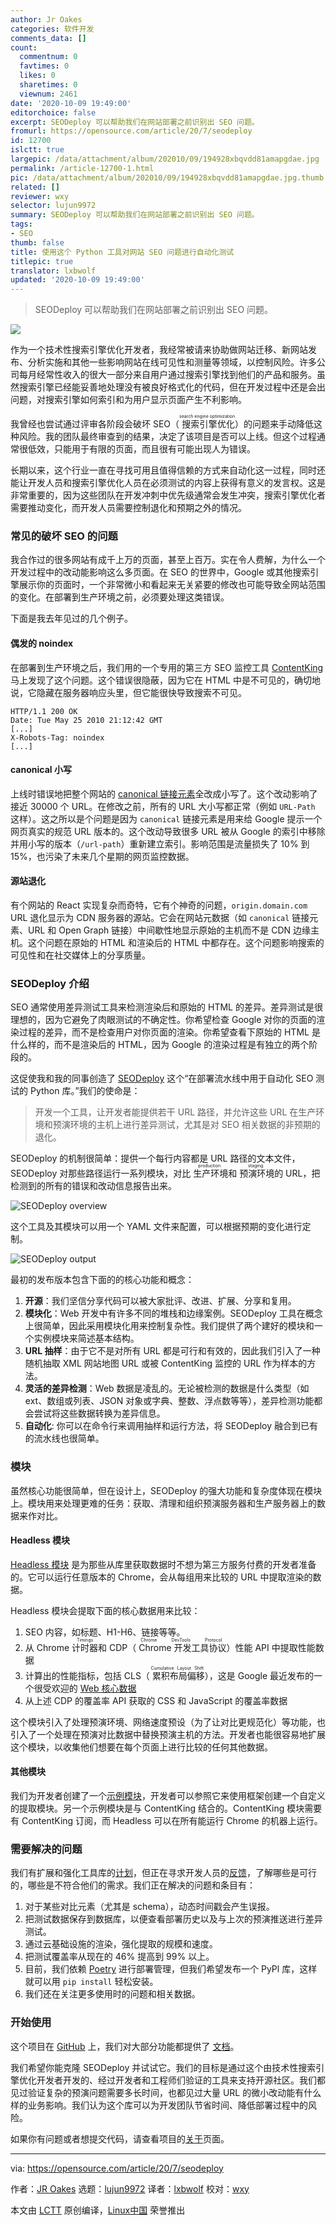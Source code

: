 ```yaml
---
author: Jr Oakes
categories: 软件开发
comments_data: []
count:
  commentnum: 0
  favtimes: 0
  likes: 0
  sharetimes: 0
  viewnum: 2461
date: '2020-10-09 19:49:00'
editorchoice: false
excerpt: SEODeploy 可以帮助我们在网站部署之前识别出 SEO 问题。
fromurl: https://opensource.com/article/20/7/seodeploy
id: 12700
islctt: true
largepic: /data/attachment/album/202010/09/194928xbqvdd81amapgdae.jpg
permalink: /article-12700-1.html
pic: /data/attachment/album/202010/09/194928xbqvdd81amapgdae.jpg.thumb.jpg
related: []
reviewer: wxy
selector: lujun9972
summary: SEODeploy 可以帮助我们在网站部署之前识别出 SEO 问题。
tags:
- SEO
thumb: false
title: 使用这个 Python 工具对网站 SEO 问题进行自动化测试
titlepic: true
translator: lxbwolf
updated: '2020-10-09 19:49:00'
---
```



> 
> SEODeploy 可以帮助我们在网站部署之前识别出 SEO 问题。
> 
> 
> 


![](/data/attachment/album/202010/09/194928xbqvdd81amapgdae.jpg)


作为一个技术性搜索引擎优化开发者，我经常被请来协助做网站迁移、新网站发布、分析实施和其他一些影响网站在线可见性和测量等领域，以控制风险。许多公司每月经常性收入的很大一部分来自用户通过搜索引擎找到他们的产品和服务。虽然搜索引擎已经能妥善地处理没有被良好格式化的代码，但在开发过程中还是会出问题，对搜索引擎如何索引和为用户显示页面产生不利影响。


我曾经也尝试通过评审各阶段会破坏 SEO（<ruby> 搜索引擎优化 <rt>  search engine optimization </rt></ruby>）的问题来手动降低这种风险。我的团队最终审查到的结果，决定了该项目是否可以上线。但这个过程通常很低效，只能用于有限的页面，而且很有可能出现人为错误。


长期以来，这个行业一直在寻找可用且值得信赖的方式来自动化这一过程，同时还能让开发人员和搜索引擎优化人员在必须测试的内容上获得有意义的发言权。这是非常重要的，因为这些团队在开发冲刺中优先级通常会发生冲突，搜索引擎优化者需要推动变化，而开发人员需要控制退化和预期之外的情况。


### 常见的破坏 SEO 的问题


我合作过的很多网站有成千上万的页面，甚至上百万。实在令人费解，为什么一个开发过程中的改动能影响这么多页面。在 SEO 的世界中，Google 或其他搜索引擎展示你的页面时，一个非常微小和看起来无关紧要的修改也可能导致全网站范围的变化。在部署到生产环境之前，必须要处理这类错误。


下面是我去年见过的几个例子。


#### 偶发的 noindex


在部署到生产环境之后，我们用的一个专用的第三方 SEO 监控工具 [ContentKing](https://www.contentkingapp.com/) 马上发现了这个问题。这个错误很隐蔽，因为它在 HTML 中是不可见的，确切地说，它隐藏在服务器响应头里，但它能很快导致搜索不可见。



```
HTTP/1.1 200 OK
Date: Tue May 25 2010 21:12:42 GMT
[...]
X-Robots-Tag: noindex
[...]

```

#### canonical 小写


上线时错误地把整个网站的 [canonical 链接元素](https://en.wikipedia.org/wiki/Canonical_link_element)全改成小写了。这个改动影响了接近 30000 个 URL。在修改之前，所有的 URL 大小写都正常（例如 `URL-Path` 这样）。这之所以是个问题是因为 `canonical` 链接元素是用来给 Google 提示一个网页真实的规范 URL 版本的。这个改动导致很多 URL 被从 Google 的索引中移除并用小写的版本（`/url-path`）重新建立索引。影响范围是流量损失了 10% 到 15%，也污染了未来几个星期的网页监控数据。


#### 源站退化


有个网站的 React 实现复杂而奇特，它有个神奇的问题，`origin.domain.com` URL 退化显示为 CDN 服务器的源站。它会在网站元数据（如 `canonical` 链接元素、URL 和 Open Graph 链接）中间歇性地显示原始的主机而不是 CDN 边缘主机。这个问题在原始的 HTML 和渲染后的 HTML 中都存在。这个问题影响搜索的可见性和在社交媒体上的分享质量。


### SEODeploy 介绍


SEO 通常使用差异测试工具来检测渲染后和原始的 HTML 的差异。差异测试是很理想的，因为它避免了肉眼测试的不确定性。你希望检查 Google 对你的页面的渲染过程的差异，而不是检查用户对你页面的渲染。你希望查看下原始的 HTML 是什么样的，而不是渲染后的 HTML，因为 Google 的渲染过程是有独立的两个阶段的。


这促使我和我的同事创造了 [SEODeploy](https://github.com/locomotive-agency/SEODeploy) 这个“在部署流水线中用于自动化 SEO 测试的 Python 库。”我们的使命是：



> 
> 开发一个工具，让开发者能提供若干 URL 路径，并允许这些 URL 在生产环境和预演环境的主机上进行差异测试，尤其是对 SEO 相关数据的非预期的退化。
> 
> 
> 


SEODeploy 的机制很简单：提供一个每行内容都是 URL 路径的文本文件，SEODeploy 对那些路径运行一系列模块，对比<ruby> 生产环境 <rt>  production </rt></ruby>和<ruby> 预演环境 <rt>  staging </rt></ruby>的 URL，把检测到的所有的错误和改动信息报告出来。


![SEODeploy overview](/data/attachment/album/202010/09/195003c2o3a3pt8yp9szc5.png "SEODeploy overview")


这个工具及其模块可以用一个 YAML 文件来配置，可以根据预期的变化进行定制。


![SEODeploy output](/data/attachment/album/202010/09/195018bpgmxtrvgykrsaxx.png "SEODeploy output")


最初的发布版本包含下面的的核心功能和概念：


1. **开源**：我们坚信分享代码可以被大家批评、改进、扩展、分享和复用。
2. **模块化**：Web 开发中有许多不同的堆栈和边缘案例。SEODeploy 工具在概念上很简单，因此采用模块化用来控制复杂性。我们提供了两个建好的模块和一个实例模块来简述基本结构。
3. **URL 抽样**：由于它不是对所有 URL 都是可行和有效的，因此我们引入了一种随机抽取 XML 网站地图 URL 或被 ContentKing 监控的 URL 作为样本的方法。
4. **灵活的差异检测**：Web 数据是凌乱的。无论被检测的数据是什么类型（如 ext、数组或列表、JSON 对象或字典、整数、浮点数等等），差异检测功能都会尝试将这些数据转换为差异信息。
5. **自动化**: 你可以在命令行来调用抽样和运行方法，将 SEODeploy 融合到已有的流水线也很简单。


### 模块


虽然核心功能很简单，但在设计上，SEODeploy 的强大功能和复杂度体现在模块上。模块用来处理更难的任务：获取、清理和组织预演服务器和生产服务器上的数据来作对比。


#### Headless 模块


[Headless 模块](https://locomotive-agency.github.io/SEODeploy/modules/headless/) 是为那些从库里获取数据时不想为第三方服务付费的开发者准备的。它可以运行任意版本的 Chrome，会从每组用来比较的 URL 中提取渲染的数据。


Headless 模块会提取下面的核心数据用来比较：


1. SEO 内容，如标题、H1-H6、链接等等。
2. 从 Chrome <ruby> 计时器 <rt>  Timings </rt></ruby>和 CDP（<ruby> Chrome 开发工具协议 <rt>  Chrome DevTools Protocol </rt></ruby>）性能 API 中提取性能数据
3. 计算出的性能指标，包括 CLS（<ruby> 累积布局偏移 <rt>  Cumulative Layout Shift </rt></ruby>），这是 Google 最近发布的一个很受欢迎的 [Web 核心数据](https://web.dev/vitals/)
4. 从上述 CDP 的覆盖率 API 获取的 CSS 和 JavaScript 的覆盖率数据


这个模块引入了处理预演环境、网络速度预设（为了让对比更规范化）等功能，也引入了一个处理在预演对比数据中替换预演主机的方法。开发者也能很容易地扩展这个模块，以收集他们想要在每个页面上进行比较的任何其他数据。


#### 其他模块


我们为开发者创建了一个[示例模块](https://locomotive-agency.github.io/SEODeploy/modules/creating/)，开发者可以参照它来使用框架创建一个自定义的提取模块。另一个示例模块是与 ContentKing 结合的。ContentKing 模块需要有 ContentKing 订阅，而 Headless 可以在所有能运行 Chrome 的机器上运行。


### 需要解决的问题


我们有扩展和强化工具库的[计划](https://locomotive-agency.github.io/SEODeploy/todo/)，但正在寻求开发人员的[反馈](https://locomotive-agency.github.io/SEODeploy/about/#contact)，了解哪些是可行的，哪些是不符合他们的需求。我们正在解决的问题和条目有：


1. 对于某些对比元素（尤其是 schema），动态时间戳会产生误报。
2. 把测试数据保存到数据库，以便查看部署历史以及与上次的预演推送进行差异测试。
3. 通过云基础设施的渲染，强化提取的规模和速度。
4. 把测试覆盖率从现在的 46% 提高到 99% 以上。
5. 目前，我们依赖 [Poetry](https://python-poetry.org/) 进行部署管理，但我们希望发布一个 PyPl 库，这样就可以用 `pip install` 轻松安装。
6. 我们还在关注更多使用时的问题和相关数据。


### 开始使用


这个项目在 [GitHub](https://github.com/locomotive-agency/SEODeploy) 上，我们对大部分功能都提供了 [文档](https://locomotive-agency.github.io/SEODeploy/)。


我们希望你能克隆 SEODeploy 并试试它。我们的目标是通过这个由技术性搜索引擎优化开发者开发的、经过开发者和工程师们验证的工具来支持开源社区。我们都见过验证复杂的预演问题需要多长时间，也都见过大量 URL 的微小改动能有什么样的业务影响。我们认为这个库可以为开发团队节省时间、降低部署过程中的风险。


如果你有问题或者想提交代码，请查看项目的[关于](https://locomotive-agency.github.io/SEODeploy/about/)页面。




---


via: <https://opensource.com/article/20/7/seodeploy>


作者：[JR Oakes](https://opensource.com/users/jroakes) 选题：[lujun9972](https://github.com/lujun9972) 译者：[lxbwolf](https://github.com/lxbwolf) 校对：[wxy](https://github.com/wxy)


本文由 [LCTT](https://github.com/LCTT/TranslateProject) 原创编译，[Linux中国](https://linux.cn/) 荣誉推出